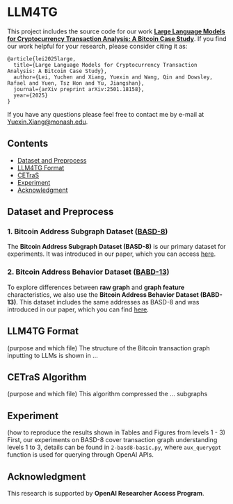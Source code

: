 # LLM4TG

This project includes the source code for our work **[Large Language Models for Cryptocurrency Transaction Analysis: A Bitcoin Case Study](https://arxiv.org/abs/2501.18158)**. If you find our work helpful for your research, please consider citing it as:

    @article{lei2025large,
      title={Large Language Models for Cryptocurrency Transaction Analysis: A Bitcoin Case Study},
      author={Lei, Yuchen and Xiang, Yuexin and Wang, Qin and Dowsley, Rafael and Yuen, Tsz Hon and Yu, Jiangshan},
      journal={arXiv preprint arXiv:2501.18158},
      year={2025}
    }

If you have any questions please feel free to contact me by e-mail at Yuexin.Xiang@monash.edu.

## Contents

- [Dataset and Preprocess](#dataset-and-preprocess)
- [LLM4TG Format](#llm4tg-format)
- [CETraS](#cetras-algorithm)
- [Experiment](#experiment)
- [Acknowledgment](#acknowledgment)

## Dataset and Preprocess
### 1. Bitcoin Address Subgraph Dataset ([BASD-8](https://www.kaggle.com/datasets/lemonx/basd8))  
The **Bitcoin Address Subgraph Dataset (BASD-8)** is our primary dataset for experiments. It was introduced in our paper, which you can access [here](https://ieeexplore.ieee.org/abstract/document/10020980). 

### 2. Bitcoin Address Behavior Dataset ([BABD-13](https://www.kaggle.com/datasets/lemonx/babd13))  
To explore differences between **raw graph** and **graph feature** characteristics, we also use the **Bitcoin Address Behavior Dataset (BABD-13)**. This dataset includes the same addresses as BASD-8 and was introduced in our paper, which you can find [here](https://ieeexplore.ieee.org/abstract/document/10375557). 




## LLM4TG Format
(purpose and which file) The structure of the Bitcoin transaction graph inputting to LLMs is shown in ...


## CETraS Algorithm
(purpose and which file) This algorithm compressed the ... subgraphs 


## Experiment
(how to reproduce the results shown in Tables and Figures from levels 1 - 3) First, our experiments on BASD-8 cover transaction graph understanding levels 1 to 3, details can be found in `2-basd8-basic.py`, where `aux_querygpt` function is used for querying through OpenAI APIs.


## Acknowledgment
This research is supported by **OpenAI Researcher Access Program**.


